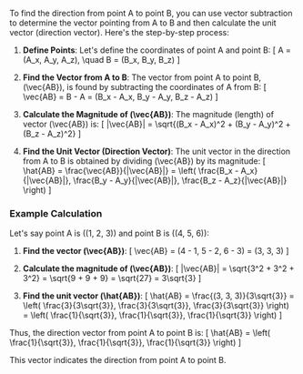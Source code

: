 To find the direction from point A to point B, you can use vector subtraction to determine the vector pointing from A to B and then calculate the unit vector (direction vector). Here's the step-by-step process:

1. **Define Points**:
   Let's define the coordinates of point A and point B:
   \[
   A = (A_x, A_y, A_z), \quad B = (B_x, B_y, B_z)
   \]

2. **Find the Vector from A to B**:
   The vector from point A to point B, \(\vec{AB}\), is found by subtracting the coordinates of A from B:
   \[
   \vec{AB} = B - A = (B_x - A_x, B_y - A_y, B_z - A_z)
   \]

3. **Calculate the Magnitude of \(\vec{AB}\)**:
   The magnitude (length) of vector \(\vec{AB}\) is:
   \[
   \|\vec{AB}\| = \sqrt{(B_x - A_x)^2 + (B_y - A_y)^2 + (B_z - A_z)^2}
   \]

4. **Find the Unit Vector (Direction Vector)**:
   The unit vector in the direction from A to B is obtained by dividing \(\vec{AB}\) by its magnitude:
   \[
   \hat{AB} = \frac{\vec{AB}}{\|\vec{AB}\|} = \left( \frac{B_x - A_x}{\|\vec{AB}\|}, \frac{B_y - A_y}{\|\vec{AB}\|}, \frac{B_z - A_z}{\|\vec{AB}\|} \right)
   \]

### Example Calculation

Let's say point A is \((1, 2, 3)\) and point B is \((4, 5, 6)\):

1. **Find the vector \(\vec{AB}\)**:
   \[
   \vec{AB} = (4 - 1, 5 - 2, 6 - 3) = (3, 3, 3)
   \]

2. **Calculate the magnitude of \(\vec{AB}\)**:
   \[
   \|\vec{AB}\| = \sqrt{3^2 + 3^2 + 3^2} = \sqrt{9 + 9 + 9} = \sqrt{27} = 3\sqrt{3}
   \]

3. **Find the unit vector \(\hat{AB}\)**:
   \[
   \hat{AB} = \frac{(3, 3, 3)}{3\sqrt{3}} = \left( \frac{3}{3\sqrt{3}}, \frac{3}{3\sqrt{3}}, \frac{3}{3\sqrt{3}} \right) = \left( \frac{1}{\sqrt{3}}, \frac{1}{\sqrt{3}}, \frac{1}{\sqrt{3}} \right)
   \]

Thus, the direction vector from point A to point B is:
\[
\hat{AB} = \left( \frac{1}{\sqrt{3}}, \frac{1}{\sqrt{3}}, \frac{1}{\sqrt{3}} \right)
\]

This vector indicates the direction from point A to point B.